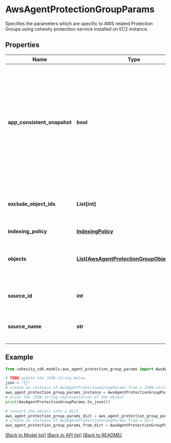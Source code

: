 # AwsAgentProtectionGroupParams

Specifies the parameters which are specific to AWS related Protection Groups using cohesity protection-service installed on EC2 instance.

## Properties

Name | Type | Description | Notes
------------ | ------------- | ------------- | -------------
**app_consistent_snapshot** | **bool** | Specifies whether or not to quiesce apps and the file system in order to take app consistent snapshots. If not specified or false then snapshots will not be app consistent. | [optional] 
**exclude_object_ids** | **List[int]** | Specifies the objects to be excluded in the Protection Group. | [optional] 
**indexing_policy** | [**IndexingPolicy**](IndexingPolicy.md) |  | [optional] 
**objects** | [**List[AwsAgentProtectionGroupObjectParams]**](AwsAgentProtectionGroupObjectParams.md) | Specifies the objects to be included in the Protection Group. | 
**source_id** | **int** | Specifies the id of the parent of the objects. | [optional] [readonly] 
**source_name** | **str** | Specifies the name of the parent of the objects. | [optional] [readonly] 

## Example

```python
from cohesity_sdk.models.aws_agent_protection_group_params import AwsAgentProtectionGroupParams

# TODO update the JSON string below
json = "{}"
# create an instance of AwsAgentProtectionGroupParams from a JSON string
aws_agent_protection_group_params_instance = AwsAgentProtectionGroupParams.from_json(json)
# print the JSON string representation of the object
print(AwsAgentProtectionGroupParams.to_json())

# convert the object into a dict
aws_agent_protection_group_params_dict = aws_agent_protection_group_params_instance.to_dict()
# create an instance of AwsAgentProtectionGroupParams from a dict
aws_agent_protection_group_params_from_dict = AwsAgentProtectionGroupParams.from_dict(aws_agent_protection_group_params_dict)
```
[[Back to Model list]](../README.md#documentation-for-models) [[Back to API list]](../README.md#documentation-for-api-endpoints) [[Back to README]](../README.md)



